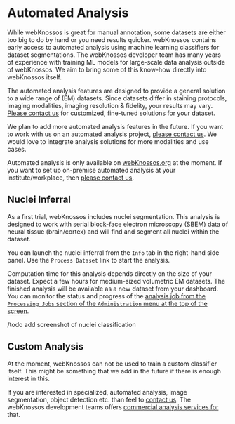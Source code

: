 # Automated Analysis

While webKnossos is great for manual annotation, some datasets are either too big to do by hand or you need results quicker. webKnossos contains early access to automated analysis using machine learning classifiers for dataset segmentations. The webKnossos developer team has many years of experience with training ML models for large-scale data analysis outside of webKnossos. We aim to bring some of this know-how directly into webKnossos itself.

The automated analysis features are designed to provide a general solution to a wide range of (EM) datasets. Since datasets differ in staining protocols, imaging modalities, imaging resolution & fidelity, your results may vary. [Please contact us](mailto:hello@webknossos.org) for customized, fine-tuned solutions for your dataset. 

We plan to add more automated analysis features in the future. If you want to work with us on an automated analysis project, [please contact us](mailto:hello@webknossos.org). 
We would love to integrate analysis solutions for more modalities and use cases.

Automated analysis is only available on [webKnossos.org](https://webknossos.org) at the moment. 
If you want to set up on-premise automated analysis at your institute/workplace, then [please contact us](mailto:hello@webknossos.org). 

## Nuclei Inferral
As a first trial, webKnossos includes nuclei segmentation. This analysis is designed to work with serial block-face electron microscopy (SBEM) data of neural tissue (brain/cortex) and will find and segment all nuclei within the dataset.

You can launch the nuclei inferral from the `Info` tab in the right-hand side panel. Use the `Process Dataset` link to start the analysis.

Computation time for this analysis depends directly on the size of your dataset. 
Expect a few hours for medium-sized volumetric EM datasets. 
The finished analysis will be available as a new dataset from your dashboard. You can monitor the status and progress of the [analysis job from the `Processing Jobs` section of the `Administration` menu at the top of the screen](./jobs.md).

/todo add screenshot of nuclei classification

## Custom Analysis
At the moment, webKnossos can not be used to train a custom classifier itself. This might be something that we add in the future if there is enough interest in this.

If you are interested in specialized, automated analysis, image segmentation, object detection etc. than feel to [contact us](mailto:hello@webknossos.org). The webKnossos development teams offers [commercial analysis services for](https://webknossos.org/services/automated-segmentation) that. 